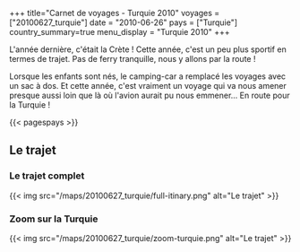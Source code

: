 +++
title="Carnet de voyages - Turquie 2010"
voyages = ["20100627_turquie"]
date = "2010-06-26"
pays = ["Turquie"]
country_summary=true
menu_display = "Turquie 2010"
+++


L'année dernière, c'était la Crète ! Cette année, c'est un peu plus sportif en termes de trajet. Pas de ferry tranquille, nous y allons par la route !

Lorsque les enfants sont nés, le camping-car a remplacé les voyages avec un sac à dos. Et cette année, c'est vraiment un voyage qui va nous amener presque aussi loin que là où l'avion aurait pu nous emmener... En route pour la Turquie !

{{< pagespays >}}

## Le trajet

### Le trajet complet

{{< img src="/maps/20100627_turquie/full-itinary.png" alt="Le trajet" >}}

### Zoom sur la Turquie

{{< img src="/maps/20100627_turquie/zoom-turquie.png" alt="Le trajet" >}}

